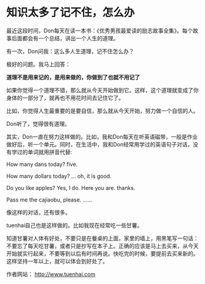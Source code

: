 # 知识太多了记不住，怎么办


最近这段时间，Don每天在读一本书：《优秀男孩最爱读的励志故事全集》。每个故事后面都会有一个总结，讲出一个人生的道理。

有一次，Don问我：这么多人生道理，记不住怎么办？

极好的问题。我马上回答：

**道理不是用来记的，是用来做的，你做到了也就不用记了**

如果你觉得一个道理不错，那么就从今天开始做到它。这样，这个道理就变成了你身体的一部分了，就再也不用花时间去记住它了。

比如，你觉得人生最重要的是要自信，那么就从今天开始，努力做一个自信的人。

Don听了，觉得很有道理。

其实，Don一直在努力这样做的。比如，我和Don每天在听英语磁带，一般是作业做好后，听一个单元。同时，在生活中，我和Don经常用学过的英语句子对话，没有学过的单词就用拼音代替:

How many dans today?
five.

How many dollars today?
...
oh, it is good.

Do you like apples?
Yes, I do.
Here you are.
thanks.

Pass me the cajiaobu, please.
......

像这样的对话，还有很多。

tuenhai自己也是这样做的。比如我现在经常吃一些甘薯。

知道甘薯对人体有好处，不要只是在餐桌的上面，家里的墙上，用黑笔写一句话：不要忘了每天吃甘薯，或者只是抄写在本子上。正确的应该是马上去买来，从今天开始就实行起来，不要等到以后有时间再说。快吃完的时候，要提前去买来新的。这样坚持一年以上，就可以体会到好处了。


作者网站： http://www.tuenhai.com